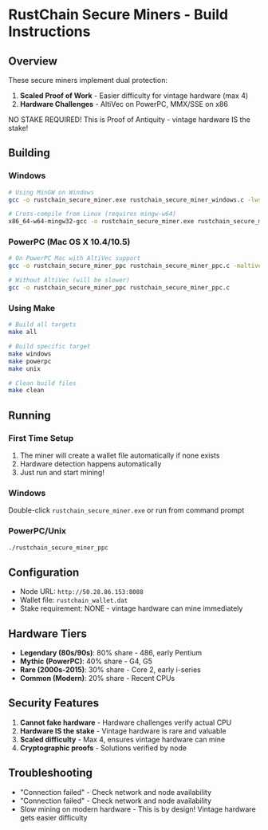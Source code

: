 # RustChain Secure Miners - Build Instructions

## Overview
These secure miners implement dual protection:
1. **Scaled Proof of Work** - Easier difficulty for vintage hardware (max 4)
2. **Hardware Challenges** - AltiVec on PowerPC, MMX/SSE on x86

NO STAKE REQUIRED! This is Proof of Antiquity - vintage hardware IS the stake!

## Building

### Windows
```bash
# Using MinGW on Windows
gcc -o rustchain_secure_miner.exe rustchain_secure_miner_windows.c -lws2_32 -mwindows -static

# Cross-compile from Linux (requires mingw-w64)
x86_64-w64-mingw32-gcc -o rustchain_secure_miner.exe rustchain_secure_miner_windows.c -lws2_32 -mwindows -static
```

### PowerPC (Mac OS X 10.4/10.5)
```bash
# On PowerPC Mac with AltiVec support
gcc -o rustchain_secure_miner_ppc rustchain_secure_miner_ppc.c -maltivec -mabi=altivec

# Without AltiVec (will be slower)
gcc -o rustchain_secure_miner_ppc rustchain_secure_miner_ppc.c
```

### Using Make
```bash
# Build all targets
make all

# Build specific target
make windows
make powerpc
make unix

# Clean build files
make clean
```

## Running

### First Time Setup
1. The miner will create a wallet file automatically if none exists
2. Hardware detection happens automatically
3. Just run and start mining!

### Windows
Double-click `rustchain_secure_miner.exe` or run from command prompt

### PowerPC/Unix
```bash
./rustchain_secure_miner_ppc
```

## Configuration
- Node URL: `http://50.28.86.153:8088`
- Wallet file: `rustchain_wallet.dat`
- Stake requirement: NONE - vintage hardware can mine immediately

## Hardware Tiers
- **Legendary (80s/90s)**: 80% share - 486, early Pentium
- **Mythic (PowerPC)**: 40% share - G4, G5
- **Rare (2000s-2015)**: 30% share - Core 2, early i-series
- **Common (Modern)**: 20% share - Recent CPUs

## Security Features
1. **Cannot fake hardware** - Hardware challenges verify actual CPU
2. **Hardware IS the stake** - Vintage hardware is rare and valuable
3. **Scaled difficulty** - Max 4, ensures vintage hardware can mine
4. **Cryptographic proofs** - Solutions verified by node

## Troubleshooting
- "Connection failed" - Check network and node availability
- "Connection failed" - Check network and node availability
- Slow mining on modern hardware - This is by design! Vintage hardware gets easier difficulty